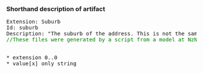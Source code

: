 ### Shorthand description of artifact

<pre>
Extension: Suburb
Id: suburb
Description: "The suburb of the address. This is not the same as 'district' or 'state."
<div style='color:green'>//These files were generated by a script from a model at NzNHIPatient.address.suburb</div>

* extension 0..0
* value[x] only string
</pre>